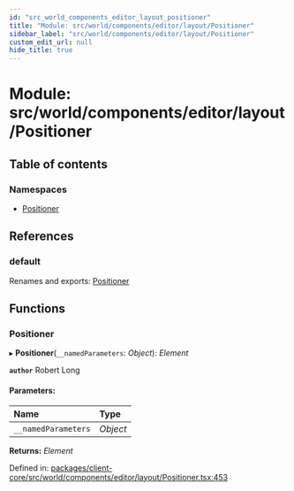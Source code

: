 ```yaml
---
id: "src_world_components_editor_layout_positioner"
title: "Module: src/world/components/editor/layout/Positioner"
sidebar_label: "src/world/components/editor/layout/Positioner"
custom_edit_url: null
hide_title: true
---
```


# Module: src/world/components/editor/layout/Positioner

## Table of contents

### Namespaces

- [Positioner](src_world_components_editor_layout_positioner.positioner.md)

## References

### default

Renames and exports: [Positioner](src_world_components_editor_layout_positioner.md#positioner)

## Functions

### Positioner

▸ **Positioner**(`__namedParameters`: *Object*): *Element*

**`author`** Robert Long

#### Parameters:

| Name | Type |
| :------ | :------ |
| `__namedParameters` | *Object* |

**Returns:** *Element*

Defined in: [packages/client-core/src/world/components/editor/layout/Positioner.tsx:453](https://github.com/xr3ngine/xr3ngine/blob/2d83606b6/packages/client-core/src/world/components/editor/layout/Positioner.tsx#L453)

